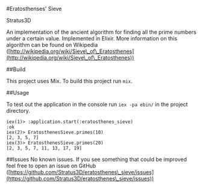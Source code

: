 #Eratosthenses' Sieve

Stratus3D

An implementation of the ancient algorithm for finding all the prime numbers under a certain value. Implemented in Elixir. More information on this algorithm can be found on Wikipedia ([http://wikipedia.org/wiki/Sieve\_of\_Eratosthenes](http://wikipedia.org/wiki/Sieve\_of\_Eratosthenes))

##Build

This project uses Mix. To build this project run `mix`.

##Usage

To test out the application in the console run `iex -pa ebin/` in the project directory.

    iex(1)> :application.start(:eratosthenes_sieve)
    :ok
    iex(2)> EratosthenesSieve.primes(10)
    [2, 3, 5, 7]
    iex(3)> EratosthenesSieve.primes(20)
    [2, 3, 5, 7, 11, 13, 17, 19]

##Issues
No known issues. If you see something that could be improved feel free to open an issue on GitHub ([https://github.com/Stratus3D/eratosthenes\_sieve/issues](https://github.com/Stratus3D/eratosthenes\_sieve/issues))
